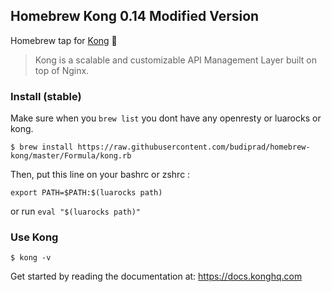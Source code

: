 ## Homebrew Kong 0.14 Modified Version

Homebrew tap for [Kong] :beer:

> Kong is a scalable and customizable API Management Layer built on top of
> Nginx.

### Install (stable)

Make sure when you `brew list` you dont have any openresty or luarocks or kong.

```shell
$ brew install https://raw.githubusercontent.com/budiprad/homebrew-kong/master/Formula/kong.rb
```

Then, put this line on your bashrc or zshrc :
```
export PATH=$PATH:$(luarocks path)
```

or run `eval "$(luarocks path)"`

### Use Kong

```shell
$ kong -v
```

Get started by reading the documentation at: https://docs.konghq.com

[Kong]: https://konghq.com
